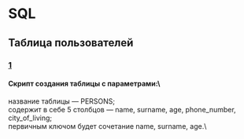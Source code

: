 # SQL
## Таблица пользователей
### [1](https://github.com/VioK0709/SQL_Table/blob/main/1.sql) 
#### Скрипт создания таблицы с параметрами:\
название таблицы — PERSONS;\
содержит в себе 5 столбцов — name, surname, age, phone_number, city_of_living;\
первичным ключом будет сочетание name, surname, age.\
